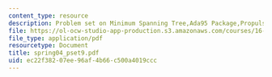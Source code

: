 ```yaml
---
content_type: resource
description: Problem set on Minimum Spanning Tree,Ada95 Package,Propulsion.
file: https://ol-ocw-studio-app-production.s3.amazonaws.com/courses/16-01-unified-engineering-i-ii-iii-iv-fall-2005-spring-2006/ec22f38207ee96af4b66c500a4019ccc_spring04_pset9.pdf
file_type: application/pdf
resourcetype: Document
title: spring04_pset9.pdf
uid: ec22f382-07ee-96af-4b66-c500a4019ccc
---
```

